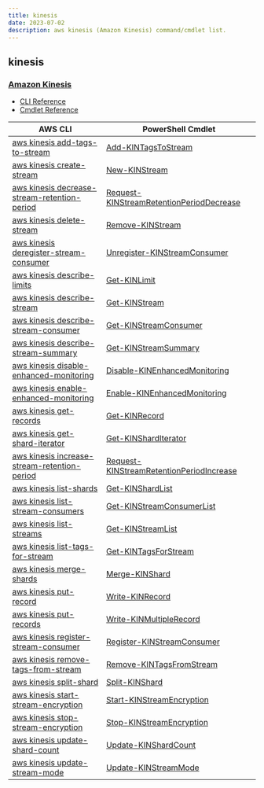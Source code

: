 ```yaml
---
title: kinesis
date: 2023-07-02
description: aws kinesis (Amazon Kinesis) command/cmdlet list.
---
```


## kinesis

### [Amazon Kinesis](https://aws.amazon.com/kinesis/)

* [CLI Reference](https://awscli.amazonaws.com/v2/documentation/api/latest/reference/kinesis/index.html)
* [Cmdlet Reference](https://docs.aws.amazon.com/powershell/latest/reference/items/Amazon_Kinesis_cmdlets.html)

|AWS CLI|PowerShell Cmdlet|
|----|----|
|[aws kinesis add-tags-to-stream](https://awscli.amazonaws.com/v2/documentation/api/latest/reference/kinesis/add-tags-to-stream.html)|[Add-KINTagsToStream](https://docs.aws.amazon.com/powershell/latest/reference/items/Add-KINTagsToStream.html)|
|[aws kinesis create-stream](https://awscli.amazonaws.com/v2/documentation/api/latest/reference/kinesis/create-stream.html)|[New-KINStream](https://docs.aws.amazon.com/powershell/latest/reference/items/New-KINStream.html)|
|[aws kinesis decrease-stream-retention-period](https://awscli.amazonaws.com/v2/documentation/api/latest/reference/kinesis/decrease-stream-retention-period.html)|[Request-KINStreamRetentionPeriodDecrease](https://docs.aws.amazon.com/powershell/latest/reference/items/Request-KINStreamRetentionPeriodDecrease.html)|
|[aws kinesis delete-stream](https://awscli.amazonaws.com/v2/documentation/api/latest/reference/kinesis/delete-stream.html)|[Remove-KINStream](https://docs.aws.amazon.com/powershell/latest/reference/items/Remove-KINStream.html)|
|[aws kinesis deregister-stream-consumer](https://awscli.amazonaws.com/v2/documentation/api/latest/reference/kinesis/deregister-stream-consumer.html)|[Unregister-KINStreamConsumer](https://docs.aws.amazon.com/powershell/latest/reference/items/Unregister-KINStreamConsumer.html)|
|[aws kinesis describe-limits](https://awscli.amazonaws.com/v2/documentation/api/latest/reference/kinesis/describe-limits.html)|[Get-KINLimit](https://docs.aws.amazon.com/powershell/latest/reference/items/Get-KINLimit.html)|
|[aws kinesis describe-stream](https://awscli.amazonaws.com/v2/documentation/api/latest/reference/kinesis/describe-stream.html)|[Get-KINStream](https://docs.aws.amazon.com/powershell/latest/reference/items/Get-KINStream.html)|
|[aws kinesis describe-stream-consumer](https://awscli.amazonaws.com/v2/documentation/api/latest/reference/kinesis/describe-stream-consumer.html)|[Get-KINStreamConsumer](https://docs.aws.amazon.com/powershell/latest/reference/items/Get-KINStreamConsumer.html)|
|[aws kinesis describe-stream-summary](https://awscli.amazonaws.com/v2/documentation/api/latest/reference/kinesis/describe-stream-summary.html)|[Get-KINStreamSummary](https://docs.aws.amazon.com/powershell/latest/reference/items/Get-KINStreamSummary.html)|
|[aws kinesis disable-enhanced-monitoring](https://awscli.amazonaws.com/v2/documentation/api/latest/reference/kinesis/disable-enhanced-monitoring.html)|[Disable-KINEnhancedMonitoring](https://docs.aws.amazon.com/powershell/latest/reference/items/Disable-KINEnhancedMonitoring.html)|
|[aws kinesis enable-enhanced-monitoring](https://awscli.amazonaws.com/v2/documentation/api/latest/reference/kinesis/enable-enhanced-monitoring.html)|[Enable-KINEnhancedMonitoring](https://docs.aws.amazon.com/powershell/latest/reference/items/Enable-KINEnhancedMonitoring.html)|
|[aws kinesis get-records](https://awscli.amazonaws.com/v2/documentation/api/latest/reference/kinesis/get-records.html)|[Get-KINRecord](https://docs.aws.amazon.com/powershell/latest/reference/items/Get-KINRecord.html)|
|[aws kinesis get-shard-iterator](https://awscli.amazonaws.com/v2/documentation/api/latest/reference/kinesis/get-shard-iterator.html)|[Get-KINShardIterator](https://docs.aws.amazon.com/powershell/latest/reference/items/Get-KINShardIterator.html)|
|[aws kinesis increase-stream-retention-period](https://awscli.amazonaws.com/v2/documentation/api/latest/reference/kinesis/increase-stream-retention-period.html)|[Request-KINStreamRetentionPeriodIncrease](https://docs.aws.amazon.com/powershell/latest/reference/items/Request-KINStreamRetentionPeriodIncrease.html)|
|[aws kinesis list-shards](https://awscli.amazonaws.com/v2/documentation/api/latest/reference/kinesis/list-shards.html)|[Get-KINShardList](https://docs.aws.amazon.com/powershell/latest/reference/items/Get-KINShardList.html)|
|[aws kinesis list-stream-consumers](https://awscli.amazonaws.com/v2/documentation/api/latest/reference/kinesis/list-stream-consumers.html)|[Get-KINStreamConsumerList](https://docs.aws.amazon.com/powershell/latest/reference/items/Get-KINStreamConsumerList.html)|
|[aws kinesis list-streams](https://awscli.amazonaws.com/v2/documentation/api/latest/reference/kinesis/list-streams.html)|[Get-KINStreamList](https://docs.aws.amazon.com/powershell/latest/reference/items/Get-KINStreamList.html)|
|[aws kinesis list-tags-for-stream](https://awscli.amazonaws.com/v2/documentation/api/latest/reference/kinesis/list-tags-for-stream.html)|[Get-KINTagsForStream](https://docs.aws.amazon.com/powershell/latest/reference/items/Get-KINTagsForStream.html)|
|[aws kinesis merge-shards](https://awscli.amazonaws.com/v2/documentation/api/latest/reference/kinesis/merge-shards.html)|[Merge-KINShard](https://docs.aws.amazon.com/powershell/latest/reference/items/Merge-KINShard.html)|
|[aws kinesis put-record](https://awscli.amazonaws.com/v2/documentation/api/latest/reference/kinesis/put-record.html)|[Write-KINRecord](https://docs.aws.amazon.com/powershell/latest/reference/items/Write-KINRecord.html)|
|[aws kinesis put-records](https://awscli.amazonaws.com/v2/documentation/api/latest/reference/kinesis/put-records.html)|[Write-KINMultipleRecord](https://docs.aws.amazon.com/powershell/latest/reference/items/Write-KINMultipleRecord.html)|
|[aws kinesis register-stream-consumer](https://awscli.amazonaws.com/v2/documentation/api/latest/reference/kinesis/register-stream-consumer.html)|[Register-KINStreamConsumer](https://docs.aws.amazon.com/powershell/latest/reference/items/Register-KINStreamConsumer.html)|
|[aws kinesis remove-tags-from-stream](https://awscli.amazonaws.com/v2/documentation/api/latest/reference/kinesis/remove-tags-from-stream.html)|[Remove-KINTagsFromStream](https://docs.aws.amazon.com/powershell/latest/reference/items/Remove-KINTagsFromStream.html)|
|[aws kinesis split-shard](https://awscli.amazonaws.com/v2/documentation/api/latest/reference/kinesis/split-shard.html)|[Split-KINShard](https://docs.aws.amazon.com/powershell/latest/reference/items/Split-KINShard.html)|
|[aws kinesis start-stream-encryption](https://awscli.amazonaws.com/v2/documentation/api/latest/reference/kinesis/start-stream-encryption.html)|[Start-KINStreamEncryption](https://docs.aws.amazon.com/powershell/latest/reference/items/Start-KINStreamEncryption.html)|
|[aws kinesis stop-stream-encryption](https://awscli.amazonaws.com/v2/documentation/api/latest/reference/kinesis/stop-stream-encryption.html)|[Stop-KINStreamEncryption](https://docs.aws.amazon.com/powershell/latest/reference/items/Stop-KINStreamEncryption.html)|
|[aws kinesis update-shard-count](https://awscli.amazonaws.com/v2/documentation/api/latest/reference/kinesis/update-shard-count.html)|[Update-KINShardCount](https://docs.aws.amazon.com/powershell/latest/reference/items/Update-KINShardCount.html)|
|[aws kinesis update-stream-mode](https://awscli.amazonaws.com/v2/documentation/api/latest/reference/kinesis/update-stream-mode.html)|[Update-KINStreamMode](https://docs.aws.amazon.com/powershell/latest/reference/items/Update-KINStreamMode.html)|


